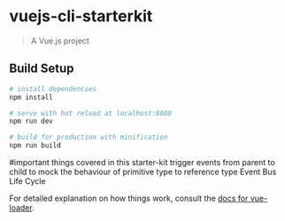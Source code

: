 # vuejs-cli-starterkit

> A Vue.js project

## Build Setup

``` bash
# install dependencies
npm install

# serve with hot reload at localhost:8080
npm run dev

# build for production with minification
npm run build
```



#important things covered in this starter-kit
trigger events from parent to child to mock the behaviour of primitive type to reference type
Event Bus
Life Cycle



For detailed explanation on how things work, consult the [docs for vue-loader](http://vuejs.github.io/vue-loader).


